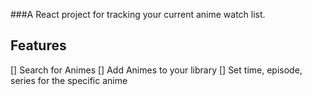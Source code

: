 ###A React project for tracking your current anime watch list.

## Features
[] Search for Animes
[] Add Animes to your library
[] Set time, episode, series for the specific anime
